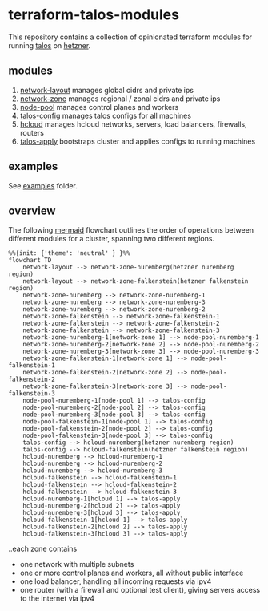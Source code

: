 # terraform-talos-modules
This repository contains a collection of opinionated terraform modules for running [talos](https://www.talos.dev) on [hetzner](https://www.hetzner.com).

## modules
1. [network-layout](modules/network-layout) manages global cidrs and private ips
2. [network-zone](modules/network-zone) manages regional / zonal cidrs and private ips
3. [node-pool](modules/node-pool) manages control planes and workers
4. [talos-config](modules/talos-config) manages talos configs for all machines
5. [hcloud](modules/hcloud) manages hcloud networks, servers, load balancers, firewalls, routers
6. [talos-apply](modules/talos-apply) bootstraps cluster and applies configs to running machines

## examples
See [examples](examples) folder.

## overview
The following [mermaid](https://github.com/mermaid-js/mermaid) flowchart outlines the order of operations between different modules for a cluster, spanning two different regions.

```mermaid
%%{init: {'theme': 'neutral' } }%%
flowchart TD
    network-layout --> network-zone-nuremberg(hetzner nuremberg region)
    network-layout --> network-zone-falkenstein(hetzner falkenstein region)
    network-zone-nuremberg --> network-zone-nuremberg-1
    network-zone-nuremberg --> network-zone-nuremberg-3
    network-zone-nuremberg --> network-zone-nuremberg-2
    network-zone-falkenstein --> network-zone-falkenstein-1
    network-zone-falkenstein --> network-zone-falkenstein-2
    network-zone-falkenstein --> network-zone-falkenstein-3
    network-zone-nuremberg-1[network-zone 1] --> node-pool-nuremberg-1
    network-zone-nuremberg-2[network-zone 2] --> node-pool-nuremberg-2
    network-zone-nuremberg-3[network-zone 3] --> node-pool-nuremberg-3
    network-zone-falkenstein-1[network-zone 1] --> node-pool-falkenstein-1
    network-zone-falkenstein-2[network-zone 2] --> node-pool-falkenstein-2
    network-zone-falkenstein-3[network-zone 3] --> node-pool-falkenstein-3
    node-pool-nuremberg-1[node-pool 1] --> talos-config
    node-pool-nuremberg-2[node-pool 2] --> talos-config
    node-pool-nuremberg-3[node-pool 3] --> talos-config
    node-pool-falkenstein-1[node-pool 1] --> talos-config
    node-pool-falkenstein-2[node-pool 2] --> talos-config
    node-pool-falkenstein-3[node-pool 3] --> talos-config
    talos-config --> hcloud-nuremberg(hetzner nuremberg region)
    talos-config --> hcloud-falkenstein(hetzner falkenstein region)
    hcloud-nuremberg --> hcloud-nuremberg-1
    hcloud-nuremberg --> hcloud-nuremberg-2
    hcloud-nuremberg --> hcloud-nuremberg-3
    hcloud-falkenstein --> hcloud-falkenstein-1
    hcloud-falkenstein --> hcloud-falkenstein-2
    hcloud-falkenstein --> hcloud-falkenstein-3
    hcloud-nuremberg-1[hcloud 1] --> talos-apply
    hcloud-nuremberg-2[hcloud 2] --> talos-apply
    hcloud-nuremberg-3[hcloud 3] --> talos-apply
    hcloud-falkenstein-1[hcloud 1] --> talos-apply
    hcloud-falkenstein-2[hcloud 2] --> talos-apply
    hcloud-falkenstein-3[hcloud 3] --> talos-apply
```

..each zone contains
- one network with multiple subnets
- one or more control planes and workers, all without public interface
- one load balancer, handling all incoming requests via ipv4
- one router (with a firewall and optional test client), giving servers access to the internet via ipv4
